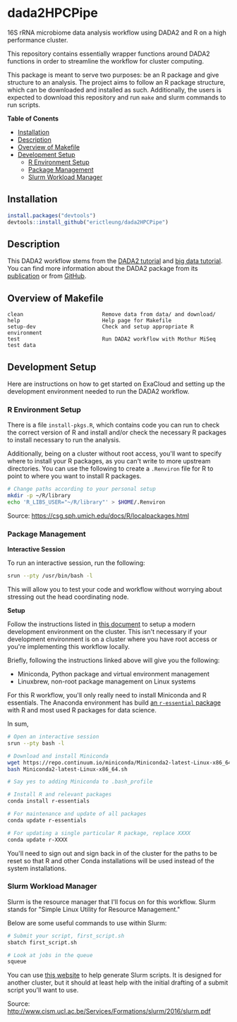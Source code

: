 # dada2HPCPipe

16S rRNA microbiome data analysis workflow using DADA2 and R on a high
performance cluster.

This repository contains essentially wrapper functions around DADA2 functions
in order to streamline the workflow for cluster computing.

This package is meant to serve two purposes: be an R package and give structure
to an analysis. The project aims to follow an R package structure, which can be
downloaded and installed as such. Additionally, the users is expected to
download this repository and run `make` and slurm commands to run scripts.

**Table of Conents**

- [Installation](#installation)
- [Description](#description)
- [Overview of Makefile](#overview-of-makefile)
- [Development Setup](#development-setup)
    - [R Environment Setup](#r-environment-setup)
    - [Package Management](#package-management)
    - [Slurm Workload Manager](#slurm-workload-manager)

## Installation

```R
install.packages("devtools")
devtools::install_github("erictleung/dada2HPCPipe")
```

## Description

This DADA2 workflow stems from the [DADA2 tutorial][dada2tut] and [big data
tutorial][dada2big]. You can find more information about the DADA2 package from
its [publication][nature] or from [GitHub][github].

[dada2tut]: http://benjjneb.github.io/dada2/tutorial.html
[dada2big]: http://benjjneb.github.io/dada2/bigdata.html
[nature]: http://dx.doi.org/10.1038/nmeth.3869
[github]: https://github.com/benjjneb/dada2

## Overview of Makefile

```
clean                         Remove data from data/ and download/
help                          Help page for Makefile
setup-dev                     Check and setup appropriate R environment
test                          Run DADA2 workflow with Mothur MiSeq test data
```

## Development Setup

Here are instructions on how to get started on ExaCloud and setting up the
development environment needed to run the DADA2 workflow.

### R Environment Setup

There is a file `install-pkgs.R`, which contains code you can run to check the
correct version of R and install and/or check the necessary R packages to
install necessary to run the analysis.

Additionally, being on a cluster without root access, you'll want to specify
where to install your R packages, as you can't write to more upstream
directories. You can use the following to create a `.Renviron` file for R to
point to where you want to install R packages.

```bash
# Change paths according to your personal setup
mkdir -p ~/R/library
echo 'R_LIBS_USER="~/R/library"' > $HOME/.Renviron
```

Source: https://csg.sph.umich.edu/docs/R/localpackages.html

### Package Management

**Interactive Session**

To run an interactive session, run the following:

```bash
srun --pty /usr/bin/bash -l
```

This will allow you to test your code and workflow without worrying about
stressing out the head coordinating node.

**Setup**

Follow the instructions listed in [this document][exacloud] to setup a modern
development environment on the cluster. This isn't necessary if your
development environment is on a cluster where you have root access or you're
implementing this workflow locally.

Briefly, following the instructions linked above will give you the following:

- Miniconda, Python package and virtual environment management
- Linuxbrew, non-root package management on Linux systems

For this R workflow, you'll only really need to install Miniconda and R
essentials. The Anaconda environment has build [an `r-essential`
package][condar] with R and most used R packages for data science.

In sum,

```bash
# Open an interactive session
srun --pty bash -l

# Download and install Miniconda
wget https://repo.continuum.io/miniconda/Miniconda2-latest-Linux-x86_64.sh
bash Miniconda2-latest-Linux-x86_64.sh

# Say yes to adding Miniconda to .bash_profile

# Install R and relevant packages
conda install r-essentials

# For maintenance and update of all packages
conda update r-essentials

# For updating a single particular R package, replace XXXX
conda update r-XXXX
```

You'll need to sign out and sign back in of the cluster for the paths to be
reset so that R and other Conda installations will be used instead of the
system installations.

[exacloud]: https://github.com/greenstick/bootstrapping-package-management-on-exacloud
[condar]: https://conda.io/docs/r-with-conda.html

### Slurm Workload Manager

Slurm is the resource manager that I'll focus on for this workflow. Slurm
stands for "Simple Linux Utility for Resource Management."

Below are some useful commands to use within Slurm:

```bash
# Submit your script, first_script.sh
sbatch first_script.sh

# Look at jobs in the queue
squeue
```

You can use [this website][ceci] to help generate Slurm scripts. It is designed
for another cluster, but it should at least help with the initial drafting of a
submit script you'll want to use.

[ceci]: http://www.ceci-hpc.be/scriptgen.html

Source: http://www.cism.ucl.ac.be/Services/Formations/slurm/2016/slurm.pdf

